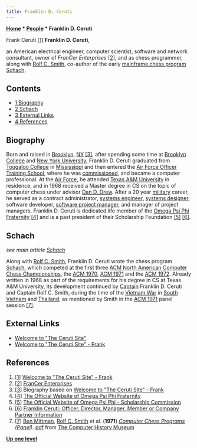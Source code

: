 ```yaml
---
title: Franklin D. Ceruti
---
```

**[Home](Home "Home") * [People](People "People") * Franklin D. Ceruti**

[](http://www.ceruti.net/id16.htm) Frank Ceruti <a id="cite-note-1" href="#cite-ref-1">[1]</a>
**Franklin D. Ceruti**,

an American electrical engineer, computer scientist, software and network consultant, owner of *FranCer Enterprises* <a id="cite-note-2" href="#cite-ref-2">[2]</a>, and as chess programmer, along with [Rolf C. Smith](Rolf_C._Smith "Rolf C. Smith"), co-author of the early [mainframe chess program](Category:Mainframe "Category:Mainframe") [Schach](</Schach_(US)> "Schach (US)").

## Contents

- [1 Biography](#biography)
- [2 Schach](#schach)
- [3 External Links](#external-links)
- [4 References](#references)

## Biography

Born and raised in [Brooklyn](https://en.wikipedia.org/wiki/Brooklyn), [NY](https://en.wikipedia.org/wiki/New_York) <a id="cite-note-3" href="#cite-ref-3">[3]</a>, after spending some time at [Brooklyn College](https://en.wikipedia.org/wiki/Brooklyn_College) and [New York University](https://en.wikipedia.org/wiki/New_York_University), Franklin D. Ceruti graduated from [Tougaloo College](https://en.wikipedia.org/wiki/Tougaloo_College) in [Mississippi](https://en.wikipedia.org/wiki/Mississippi) and then entered the [Air Force Officer Training School](https://en.wikipedia.org/wiki/Air_Force_Officer_Training_School), where he was [commissioned](https://en.wikipedia.org/wiki/Officer_%28armed_forces%29), and became a computer professional. At the [Air Force](https://en.wikipedia.org/wiki/United_States_Air_Force), he attended [Texas A&M University](https://en.wikipedia.org/wiki/Texas_A%26M_University) in residence, and in 1968 received a Master degree in CS on the topic of computer chess under advisor [Dan D. Drew](Dan_D._Drew "Dan D. Drew"). After a 20 year [military](https://en.wikipedia.org/wiki/Military) career, he served as a contract administrator, [systems engineer](https://en.wikipedia.org/wiki/Systems_engineering), [systems designer](https://en.wikipedia.org/wiki/Systems_design), software developer, [software project manager](https://en.wikipedia.org/wiki/Project_manager#Software_Project_Manager), and manager of project managers. Franklin D. Ceruti is dedicated life member of the [Omega Psi Phi](https://en.wikipedia.org/wiki/Omega_Psi_Phi) [Fraternity](https://en.wikipedia.org/wiki/Fraternity) <a id="cite-note-4" href="#cite-ref-4">[4]</a> and is a past president of their Scholarship Foundation <a id="cite-note-5" href="#cite-ref-5">[5]</a> <a id="cite-note-6" href="#cite-ref-6">[6]</a>.

## Schach

*see main article [Schach](</Schach_(US)> "Schach (US)")*

Along with [Rolf C. Smith](Rolf_C._Smith "Rolf C. Smith"), Franklin D. Ceruti wrote the chess program [Schach](</Schach_(US)> "Schach (US)"), which competed at the first three [ACM North American Computer Chess Championships](ACM_North_American_Computer_Chess_Championship "ACM North American Computer Chess Championship"), the [ACM 1970](ACM_1970 "ACM 1970"), [ACM 1971](ACM_1971 "ACM 1971") and the [ACM 1972](ACM_1972 "ACM 1972"). Already written in 1968 as part of the requirements for his degree in CS at Texas A&M University, its development continued by [Captain](https://en.wikipedia.org/wiki/Captain_%28United_States_O-3%29) Franklin D. Ceruti and Captain Rolf C. Smith, during the time of the [Vietnam War](https://en.wikipedia.org/wiki/Vietnam_War) in [South Vietnam](https://en.wikipedia.org/wiki/South_Vietnam) and [Thailand](https://en.wikipedia.org/wiki/Thailand), as mentioned by Smith in the [ACM 1971](ACM_1971 "ACM 1971") panel session <a id="cite-note-7" href="#cite-ref-7">[7]</a>.

## External Links

- [Welcome to "The Ceruti Site"](http://www.ceruti.net/index.htm)
- [Welcome to "The Ceruti Site" - Frank](http://www.ceruti.net/id16.htm)

## References

1. <a id="cite-ref-1" href="#cite-note-1">[1]</a> [Welcome to "The Ceruti Site" - Frank](http://www.ceruti.net/id16.htm)
1. <a id="cite-ref-2" href="#cite-note-2">[2]</a> [FranCer Enterprises](http://www.ceruti.net/id36.htm)
1. <a id="cite-ref-3" href="#cite-note-3">[3]</a> Biography based on [Welcome to "The Ceruti Site" - Frank](http://www.ceruti.net/id16.htm)
1. <a id="cite-ref-4" href="#cite-note-4">[4]</a> [The Official Website of Omega Psi Phi Fraternity](http://oppf.org/home.asp)
1. <a id="cite-ref-5" href="#cite-note-5">[5]</a> [The Official Website of Omega Psi Phi - Scholarship Commission](http://oppf.org/scholarship/)
1. <a id="cite-ref-6" href="#cite-note-6">[6]</a> [Franklin Ceruti: Officer, Director, Manager, Member or Company Partner Information](http://www.bizapedia.com/people/FRANKLIN-CERUTI.html)
1. <a id="cite-ref-7" href="#cite-note-7">[7]</a> [Ben Mittman](Ben_Mittman "Ben Mittman"), [Rolf C. Smith](Rolf_C._Smith "Rolf C. Smith") et al. (**1971**) *[Computer Chess Programs (Panel)](http://www.computerhistory.org/chess/full_record.php?iid=doc-431614f6d1ee8)*. [pdf](http://archive.computerhistory.org/projects/chess/related_materials/text/3-1%20and%203-3.computer_chess_panel.mittman/3-1%20and%203-3.computer_chess_panel.mittman_etc.1971.ACM.062303021.pdf) from [The Computer History Museum](The_Computer_History_Museum "The Computer History Museum")

**[Up one level](People "People")**

